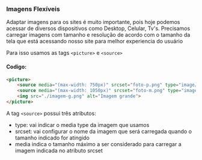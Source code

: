 ### Imagens Flexíveis

Adaptar imagens para os sites é muito importante, pois hoje podemos acessar de diversos dispositivos como Desktop, Celular, Tv's. Precisamos carregar imagens com tamanho e resolução de acordo com o tamanho da tela que está acessando nosso site para melhor experiencia do usuário

Para isso usamos as tags `<picture>` e `<source>`

#### Codigo:
~~~html
<picture>
    <source media="(max-width: 750px)" srcset="foto-p.png" type="image/png">
    <source media="(max-width: 1050px)" srcset="foto-m.png" type="image/png">
    <img src="./imagem-g.png" alt="Imagem grande">
</picture>
~~~

A tag `<source>` possui três atributos:
- type: vai indicar o media type da imagem que usamos 
- srcset: vai configurar o nome da imagem que será carregada quando o tamanho indicado for atingido
- media indica o tamanho máximo a ser considerado para carregar a imagem indicada no atributo srcset